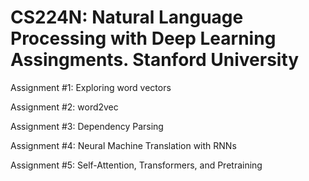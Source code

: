 # CS224N: Natural Language Processing with Deep Learning Assingments. Stanford University

Assignment #1: Exploring word vectors

Assignment #2: word2vec

Assignment #3: Dependency Parsing

Assignment #4: Neural Machine Translation with RNNs

Assignment #5: Self-Attention, Transformers, and Pretraining






